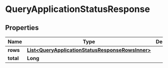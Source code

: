 

# QueryApplicationStatusResponse


## Properties

| Name | Type | Description | Notes |
|------------ | ------------- | ------------- | -------------|
|**rows** | [**List&lt;QueryApplicationStatusResponseRowsInner&gt;**](QueryApplicationStatusResponseRowsInner.md) |  |  [optional] |
|**total** | **Long** |  |  [optional] |



